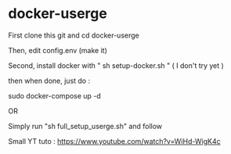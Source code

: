 # docker-userge

First clone this git and cd docker-userge

Then, edit config.env (make it)

Second, install docker with " sh setup-docker.sh " ( I don't try yet )

then when done, just do : 

sudo docker-compose up -d


OR 

Simply run "sh full_setup_userge.sh"
and follow

Small YT tuto : https://www.youtube.com/watch?v=WiHd-WigK4c
